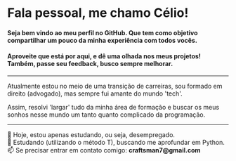 # Fala pessoal, me chamo Célio!

  #### Seja bem vindo ao meu perfil no GitHub. Que tem como objetivo compartilhar um pouco da minha experiência com todos vocês.</br>
  #### Aproveite que está por aqui, e dê uma olhada nos meus projetos! Também, passe seu feedback, busco sempre melhorar.

---
Atualmente estou no meio de uma transição de carreiras, sou formado em direito (advogado), mas sempre fui amante do mundo 'tech'.

Assim, resolvi 'largar' tudo da minha área de formação e buscar os meus sonhos nesse mundo um tanto quanto complicado da programação.

---
🔭 Hoje, estou apenas estudando, ou seja, desempregado.<br/>
🌱 Estudando (utilizando o método T), buscando me aprofundar em Python.<br/> 
📫 Se precisar entrar em contato comigo: __craftsman7@gmail.com__
